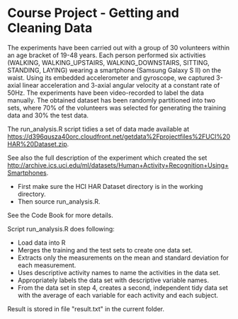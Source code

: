 Course Project - Getting and Cleaning Data
==================================================================
The experiments have been carried out with a group of 30 volunteers within an age bracket of 19-48 years. Each person performed six activities (WALKING, WALKING_UPSTAIRS, WALKING_DOWNSTAIRS, SITTING, STANDING, LAYING) wearing a smartphone (Samsung Galaxy S II) on the waist. Using its embedded accelerometer and gyroscope, we captured 3-axial linear acceleration and 3-axial angular velocity at a constant rate of 50Hz. The experiments have been video-recorded to label the data manually. The obtained dataset has been randomly partitioned into two sets, where 70% of the volunteers was selected for generating the training data and 30% the test data. 

The run_analysis.R script tidies a set of data made available at https://d396qusza40orc.cloudfront.net/getdata%2Fprojectfiles%2FUCI%20HAR%20Dataset.zip.

See also the full description of the experiment which created the set http://archive.ics.uci.edu/ml/datasets/Human+Activity+Recognition+Using+Smartphones.

* First make sure the HCI HAR Dataset directory is in the working directory.
* Then source run_analysis.R.

See the Code Book for more details.

Script run_analysis.R does following:
* Load data into R
* Merges the training and the test sets to create one data set.
* Extracts only the measurements on the mean and standard deviation for each measurement.
* Uses descriptive activity names to name the activities in the data set.
* Appropriately labels the data set with descriptive variable names.
* From the data set in step 4, creates a second, independent tidy data set with the average of each variable for each activity and each subject.

Result is stored in file "result.txt" in the current folder.